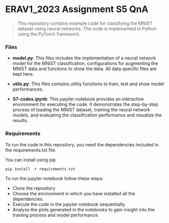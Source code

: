 # ERAV1_2023 Assignment S5 QnA
> This repository contains example code for classifying the MNIST dataset using neural networks. The code is implemented in Python using the PyTorch framework.

### **Files**
- **model.py**: This files includes the implementation of a neural network model for the MNIST classification, configurations for augmenting the MNIST data and functions to show the data. All data specific files are kept here.

- **utils.py**: This files contains utility functions to train, test and show model performances.

- **S7-codes.ipynb**: This jupyter notebook provides an interactive environment for executing the code. It demonstrates the step-by-step process of loading the MNIST dataset, training the neural network models, and evaluating the classification performance and visualize the results.

### **Requirements** 

To run the code in this repository, you need the dependencies included in the requirements.txt file.

You can install using pip 
````
pip install -r requirements.txt
````
To run the jupyter notebook follow these steps:

- Clone the repository
- Choose the environment in which you have installed all the dependencies.
- Execute the code in the jupyter notebook sequentially.
- Analyze the plots generated in the notebooks to gain insight into the training process and model performance. 
